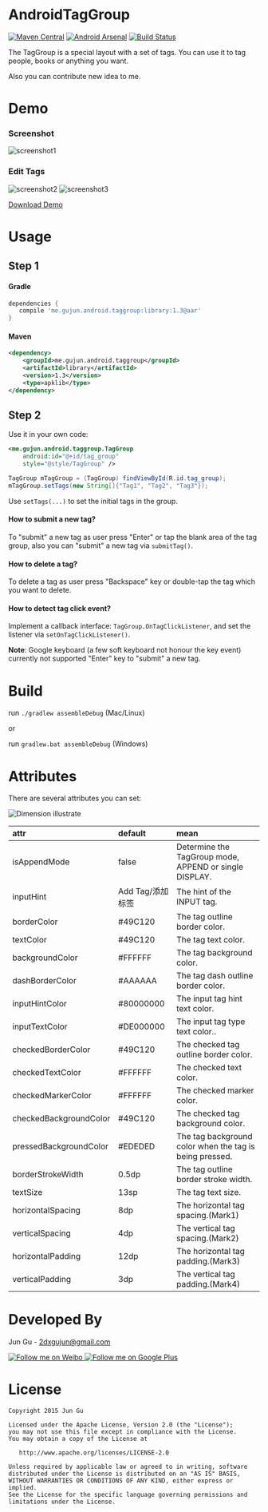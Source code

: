 # AndroidTagGroup

[![Maven Central](https://maven-badges.herokuapp.com/maven-central/me.gujun.android.taggroup/library/badge.svg?style=flat)](https://maven-badges.herokuapp.com/maven-central/me.gujun.android.taggroup/library)
[![Android Arsenal](https://img.shields.io/badge/Android%20Arsenal-AndroidTagGroup-brightgreen.svg?style=flat)](https://android-arsenal.com/details/1/1539)
[![Build Status](https://travis-ci.org/2dxgujun/AndroidTagGroup.png?branch=master)](https://travis-ci.org/2dxgujun/AndroidTagGroup)

The TagGroup is a special layout with a set of tags. You can use it to tag people, books or anything you want.

Also you can contribute new idea to me.

# Demo

### Screenshot
![screenshot1](http://ww4.sinaimg.cn/large/bce2dea9jw1esbsby9v5fj20u00w8jxx.jpg)

### Edit Tags
![screenshot2](http://ww4.sinaimg.cn/large/bce2dea9jw1esbsbngv8fj20u005w75v.jpg)
![screenshot3](http://ww4.sinaimg.cn/large/bce2dea9jw1esbsbmoagij20u005sabl.jpg)

[Download Demo](https://github.com/2dxgujun/AndroidTagGroup/releases/download/v1.3/AndroidTagGroup-Demo-v1.3.apk)

# Usage

## Step 1

#### Gradle
```groovy
dependencies {
   compile 'me.gujun.android.taggroup:library:1.3@aar'
}
```

#### Maven
```xml
<dependency>
    <groupId>me.gujun.android.taggroup</groupId>
    <artifactId>library</artifactId>
    <version>1.3</version>
    <type>apklib</type>
</dependency>
```

## Step 2

Use it in your own code:
```xml
<me.gujun.android.taggroup.TagGroup
    android:id="@+id/tag_group"
    style="@style/TagGroup" />
```

```java
TagGroup mTagGroup = (TagGroup) findViewById(R.id.tag_group);
mTagGroup.setTags(new String[]{"Tag1", "Tag2", "Tag3"});
```
Use `setTags(...)` to set the initial tags in the group.

#### How to submit a new tag?

To "submit" a new tag as user press "Enter" or tap the blank area of the tag group, also you can "submit" a new tag via `submitTag()`.

#### How to delete a tag?

To delete a tag as user press "Backspace" key or double-tap the tag which you want to delete.

#### How to detect tag click event?

Implement a callback interface: `TagGroup.OnTagClickListener`, and set the listener via `setOnTagClickListener()`.


**Note**: Google keyboard (a few soft keyboard not honour the key event) currently not supported "Enter" key to "submit" a new tag.

# Build

run `./gradlew assembleDebug` (Mac/Linux)

or

run `gradlew.bat assembleDebug` (Windows)

# Attributes

There are several attributes you can set:

![Dimension illustrate](http://ww2.sinaimg.cn/large/bce2dea9gw1epov0i8x6kj20rk054q4g.jpg)

|       attr        	|     default      |                         mean                          	 |
|:--------------------- |:---------------- |:------------------------------------------------------- |
| isAppendMode      	| false            | Determine the TagGroup mode, APPEND or single DISPLAY.  |
| inputHint   	        | Add Tag/添加标签  | The hint of the INPUT tag.                              |
| borderColor	        | #49C120          | The tag outline border color.                           |
| textColor          	| #49C120          | The tag text color.                           	         |
| backgroundColor       | #FFFFFF          | The tag background color.                               |
| dashBorderColor       | #AAAAAA          | The tag dash outline border color.                      |
| inputHintColor        | #80000000        | The input tag hint text color.                          |
| inputTextColor        | #DE000000        | The input tag type text color..                         |
| checkedBorderColor    | #49C120          | The checked tag outline border color.                   |
| checkedTextColor      | #FFFFFF          | The checked text color.                                 |
| checkedMarkerColor    | #FFFFFF          | The checked marker color.                               |
| checkedBackgroundColor| #49C120          | The checked tag background color.                       |
| pressedBackgroundColor| #EDEDED          | The tag background color when the tag is being pressed. |
| borderStrokeWidth     | 0.5dp            | The tag outline border stroke width.        	         |
| textSize          	| 13sp             | The tag text size.                                  	 |
| horizontalSpacing     | 8dp              | The horizontal tag spacing.(Mark1)                      |
| verticalSpacing  	    | 4dp              | The vertical tag spacing.(Mark2)                      	 |
| horizontalPadding	    | 12dp             | The horizontal tag padding.(Mark3)                      |
| verticalPadding  	    | 3dp              | The vertical tag padding.(Mark4)                        |

# Developed By

Jun Gu - <2dxgujun@gmail.com>

<a href="http://weibo.com/2dxgujun">
  <img alt="Follow me on Weibo" src="http://ww4.sinaimg.cn/large/bce2dea9gw1epjhk9h9m6j20230233yb.jpg"/>
</a>
<a href="https://plus.google.com/u/0/113657331852211913645">
  <img alt="Follow me on Google Plus" src="http://ww1.sinaimg.cn/large/bce2dea9gw1epjhbx0ouij2023023jr6.jpg"/>
</a>

# License

    Copyright 2015 Jun Gu

    Licensed under the Apache License, Version 2.0 (the "License");
    you may not use this file except in compliance with the License.
    You may obtain a copy of the License at

       http://www.apache.org/licenses/LICENSE-2.0

    Unless required by applicable law or agreed to in writing, software
    distributed under the License is distributed on an "AS IS" BASIS,
    WITHOUT WARRANTIES OR CONDITIONS OF ANY KIND, either express or implied.
    See the License for the specific language governing permissions and
    limitations under the License.